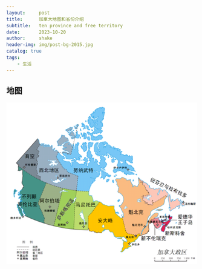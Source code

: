 ```yaml
---
layout:     post
title:      加拿大地图和省份介绍
subtitle:   ten province and free territory
date:       2023-10-20
author:     shake
header-img: img/post-bg-2015.jpg
catalog: true
tags:
    - 生活
---
```


## 地图

![加拿大地图](/img/ca-university/ca-map.png "中文")




